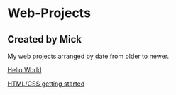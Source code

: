 # Web-Projects
## Created by Mick
My web projects arranged by date from older to newer.

[Hello World](https://michaelsobhy.github.io/0-Hello-World/)

[HTML/CSS getting started](https://michaelsobhy.github.io/1-DevProject/)


